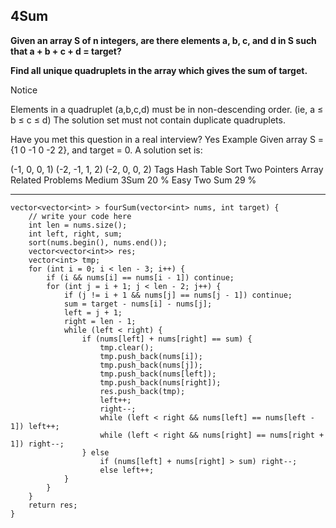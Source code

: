 ## 4Sum  ##

**Given an array S of n integers, are there elements a, b, c, and d in S such that a + b + c + d = target?**

**Find all unique quadruplets in the array which gives the sum of target.**

 Notice

Elements in a quadruplet (a,b,c,d) must be in non-descending order. (ie, a ≤ b ≤ c ≤ d)
The solution set must not contain duplicate quadruplets.

Have you met this question in a real interview? Yes
Example
Given array S = {1 0 -1 0 -2 2}, and target = 0. A solution set is:

(-1, 0, 0, 1)
(-2, -1, 1, 2)
(-2, 0, 0, 2)
Tags 
Hash Table Sort Two Pointers Array
Related Problems 
Medium 3Sum 20 %
Easy Two Sum 29 %

----------
	vector<vector<int> > fourSum(vector<int> nums, int target) {
	    // write your code here
	    int len = nums.size();
	    int left, right, sum;
	    sort(nums.begin(), nums.end());
	    vector<vector<int>> res;
	    vector<int> tmp;
	    for (int i = 0; i < len - 3; i++) {
	        if (i && nums[i] == nums[i - 1]) continue;
	        for (int j = i + 1; j < len - 2; j++) {
	            if (j != i + 1 && nums[j] == nums[j - 1]) continue;
	            sum = target - nums[i] - nums[j];
	            left = j + 1;
	            right = len - 1;
	            while (left < right) {
	                if (nums[left] + nums[right] == sum) {
	                    tmp.clear();
	                    tmp.push_back(nums[i]);
	                    tmp.push_back(nums[j]);
	                    tmp.push_back(nums[left]);
	                    tmp.push_back(nums[right]);
	                    res.push_back(tmp);
	                    left++;
	                    right--;
	                    while (left < right && nums[left] == nums[left - 1]) left++;
	                    while (left < right && nums[right] == nums[right + 1]) right--;
	                } else 
	                    if (nums[left] + nums[right] > sum) right--;
	                    else left++;
	            }
	        }
	    }
	    return res;
	}